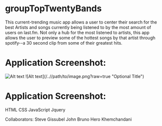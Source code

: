 # groupTopTwentyBands

This current-trending music app allows a user to center their search for the best Artists and songs currently being listened to by the most amount of users on last.fm.  Not only a hub for the most listened to artists, this app allows the user to preview some of the hottest songs by that artist through spotify--a 30 second clip from some of their greatest hits. 

# Application Screenshot:

![Alt text](/../github.com:SGissubel/groupTopTwentyBands.git/musicality.png?raw=true "Musicality")
![Alt text](/../<branch name>/path/to/image.png?raw=true "Optional Title")

# Application Screenshot:

HTML
CSS
JavaScript
Jquery


Collaborators:
Steve Gissubel
John Bruno
Hero Khemchandani
 
